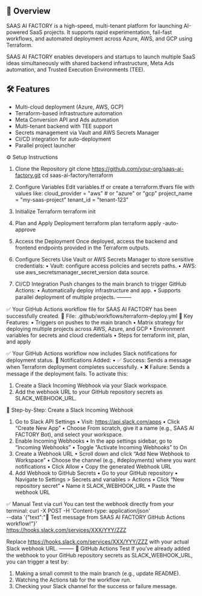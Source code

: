 ## 🚀 Overview

SAAS AI FACTORY is a high-speed, multi-tenant platform for launching AI-powered SaaS projects. It supports rapid experimentation, fail-fast workflows, and automated deployment across Azure, AWS, and GCP using Terraform.

SAAS AI FACTORY enables developers and startups to launch multiple SaaS ideas simultaneously with shared backend infrastructure, Meta Ads automation, and Trusted Execution Environments (TEE).

## 🛠️ Features

- Multi-cloud deployment (Azure, AWS, GCP)
- Terraform-based infrastructure automation
- Meta Conversion API and Ads automation
- Multi-tenant backend with TEE support
- Secrets management via Vault and AWS Secrets Manager
- CI/CD integration for auto-deployment
- Parallel project launcher

⚙️ Setup Instructions
1. Clone the Repository
git clone https://github.com/your-org/saas-ai-factory.git
cd saas-ai-factory/terraform

2. Configure Variables
Edit variables.tf or create a terraform.tfvars file with values like:
cloud_provider = "aws"  # or "azure" or "gcp"
project_name   = "my-saas-project"
tenant_id      = "tenant-123"

3. Initialize Terraform
terraform init

4. Plan and Apply Deployment
terraform plan
terraform apply -auto-approve

5. Access the Deployment
Once deployed, access the backend and frontend endpoints provided in the Terraform outputs.
6. Configure Secrets
Use Vault or AWS Secrets Manager to store sensitive credentials:
• Vault: configure access policies and secrets paths.
• AWS: use aws_secretsmanager_secret_version data source.
7. CI/CD Integration
Push changes to the main branch to trigger GitHub Actions:
• Automatically deploy infrastructure and app.
• Supports parallel deployment of multiple projects.
⸻

✅ Your GitHub Actions workflow file for SAAS AI FACTORY has been successfully created.
📂 File: .github/workflows/terraform-deploy.yml
🔧 Key Features:
• Triggers on pushes to the main branch
• Matrix strategy for deploying multiple projects across AWS, Azure, and GCP
• Environment variables for secrets and cloud credentials
• Steps for terraform init, plan, and apply

✅ Your GitHub Actions workflow now includes Slack notifications for deployment status.
🔔 Notifications Added:
• ✅ Success: Sends a message when Terraform deployment completes successfully.
• ❌ Failure: Sends a message if the deployment fails.
To activate this:
1. Create a Slack Incoming Webhook via your Slack workspace.
2. Add the webhook URL to your GitHub repository secrets as SLACK_WEBHOOK_URL.

🔧 Step-by-Step: Create a Slack Incoming Webhook
1. Go to Slack API Settings
• Visit: https://api.slack.com/apps
• Click “Create New App”
• Choose From scratch, give it a name (e.g., SAAS AI FACTORY Bot), and select your workspace.
2. Enable Incoming Webhooks
• In the app settings sidebar, go to “Incoming Webhooks”
• Toggle “Activate Incoming Webhooks” to On
3. Create a Webhook URL
• Scroll down and click “Add New Webhook to Workspace”
• Choose the channel (e.g., #deployments) where you want notifications
• Click Allow
• Copy the generated Webhook URL
4. Add Webhook to GitHub Secrets
• Go to your GitHub repository
• Navigate to Settings > Secrets and variables > Actions
• Click “New repository secret”
• Name it SLACK_WEBHOOK_URL
• Paste the webhook URL

✅ Manual Test via curl
You can test the webhook directly from your terminal:
curl -X POST -H 'Content-type: application/json' \
--data '{"text":"🚀 Test message from SAAS AI FACTORY GitHub Actions workflow!"}' \
https://hooks.slack.com/services/XXX/YYY/ZZZ

Replace https://hooks.slack.com/services/XXX/YYY/ZZZ with your actual Slack webhook URL.
⸻
🔐 GitHub Actions Test
If you’ve already added the webhook to your GitHub repository secrets as SLACK_WEBHOOK_URL, you can trigger a test by:
1. Making a small commit to the main branch (e.g., update README).
2. Watching the Actions tab for the workflow run.
3. Checking your Slack channel for the success or failure message.
